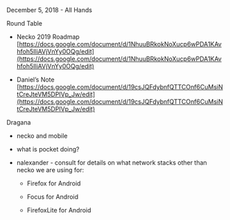 
December 5, 2018 - All Hands

Round Table

* Necko 2019 Roadmap [https://docs.google.com/document/d/1NhuuBRkokNoXucp6wPDA1KAvhfoh5IliAVjVnYy0OQg/edit](https://docs.google.com/document/d/1NhuuBRkokNoXucp6wPDA1KAvhfoh5IliAVjVnYy0OQg/edit) 

* Daniel’s Note [https://docs.google.com/document/d/19csJQFdybnfQTTCOnf6CuMsiNtCreJteVM5DPIVp_Jw/edit](https://docs.google.com/document/d/19csJQFdybnfQTTCOnf6CuMsiNtCreJteVM5DPIVp_Jw/edit)

Dragana

* necko and mobile

* what is pocket doing? 

* nalexander - consult for details on what network stacks other than necko we are using for: 

    * Firefox for Android

    * Focus for Android

    * FirefoxLite for Android
